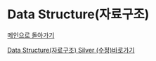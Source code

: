 # Data Structure(자료구조)

[메인으로 돌아가기](https://github.com/SSUHYUNKIM/Algorithm)

[Data Structure(자료구조) Silver (수정)바로가기]()